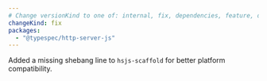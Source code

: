```yaml
---
# Change versionKind to one of: internal, fix, dependencies, feature, deprecation, breaking
changeKind: fix
packages:
  - "@typespec/http-server-js"
---
```


Added a missing shebang line to `hsjs-scaffold` for better platform compatibility.
